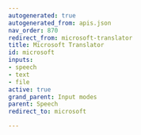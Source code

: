 ```yaml
---
autogenerated: true
autogenerated_from: apis.json
nav_order: 870
redirect_from: microsoft-translator
title: Microsoft Translator
id: microsoft
inputs:
- speech
- text
- file
active: true
grand_parent: Input modes
parent: Speech
redirect_to: microsoft

---
```


